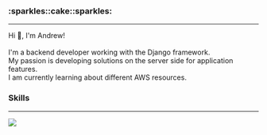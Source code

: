 <h3 align="left">:sparkles::cake::sparkles:</h3>
<hr>
<p align="left">
Hi 👋, I'm Andrew! 
<br/>
<br/>
I'm a backend developer working with the Django framework.<br/>
My passion is developing solutions on the server side for application features.<br/>
I am currently learning about different AWS resources.<br/> 
</p>

<!-- - 🔭 I’m currently working on [Canvas](https://github.com/areeves9/canvas)

- 🌱 I’m currently learning **Celery, DRF, Docker, AWS**

- 💬 Ask me about **Python, Django, Javascript** -->

<!-- - 📫 How to reach me **** -->

<h3 align="left">Skills</h3>
<hr/>
<p align="left">
  <a href="https://skillicons.dev">
    <img src="https://skillicons.dev/icons?i=python,javascript,django,flask,postgres,mysql,bootstrap,react,docker,aws,git" />
  </a>
</p>
